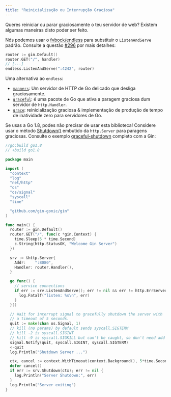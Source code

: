 ```yaml
---
title: "Reinicialização ou Interrupção Graciosa"
---
```


Queres reiniciar ou parar graciosamente o teu servidor de web?
Existem algumas maneiras disto poder ser feito.

Nós podemos usar o [fvbock/endless](https://github.com/fvbock/endless) para substituir o `ListenAndServe` padrão. Consulte a questão [#296](https://github.com/gin-gonic/gin/issues/296) por mais detalhes:

```go
router := gin.Default()
router.GET("/", handler)
// [...]
endless.ListenAndServe(":4242", router)
```

Uma alternativa ao `endless`:

* [`manners`](https://github.com/braintree/manners): Um servidor de HTTP de Go delicado que desliga graciosamente.
* [`graceful`](https://github.com/tylerb/graceful): é uma pacote de Go que ativa a paragem graciosa dum servidor de `http.Handler`.
* [`grace`](https://github.com/facebookgo/grace): reinicialização graciosa & implementação de produção de tempo de inatividade zero para servidores de Go.

Se usas a Go 1.8, podes não precisar de usar esta biblioteca! Considere usar o método [Shutdown()](https://golang.org/pkg/net/http/#Server.Shutdown) embutido da `http.Server` para paragens graciosas. Consulte o exemplo [graceful-shutdown](https://github.com/gin-gonic/examples/tree/master/graceful-shutdown) completo com a Gin:

```go
//go:build go1.8
// +build go1.8

package main

import (
  "context"
  "log"
  "net/http"
  "os"
  "os/signal"
  "syscall"
  "time"

  "github.com/gin-gonic/gin"
)

func main() {
  router := gin.Default()
  router.GET("/", func(c *gin.Context) {
    time.Sleep(5 * time.Second)
    c.String(http.StatusOK, "Welcome Gin Server")
  })

  srv := &http.Server{
    Addr:    ":8080",
    Handler: router.Handler(),
  }

  go func() {
    // service connections
    if err := srv.ListenAndServe(); err != nil && err != http.ErrServerClosed {
      log.Fatalf("listen: %s\n", err)
    }
  }()

  // Wait for interrupt signal to gracefully shutdown the server with
  // a timeout of 5 seconds.
  quit := make(chan os.Signal, 1)
  // kill (no params) by default sends syscall.SIGTERM
  // kill -2 is syscall.SIGINT
  // kill -9 is syscall.SIGKILL but can't be caught, so don't need add it
  signal.Notify(quit, syscall.SIGINT, syscall.SIGTERM)
  <-quit
  log.Println("Shutdown Server ...")

  ctx, cancel := context.WithTimeout(context.Background(), 5*time.Second)
  defer cancel()
  if err := srv.Shutdown(ctx); err != nil {
    log.Println("Server Shutdown:", err)
  }
  log.Println("Server exiting")
}
```

